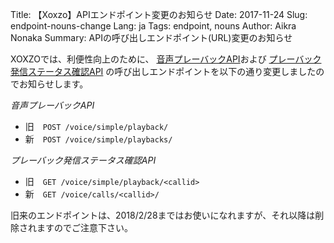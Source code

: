 Title: 【Xoxzo】APIエンドポイント変更のお知らせ
Date: 2017-11-24 
Slug: endpoint-nouns-change
Lang: ja
Tags: endpoint, nouns
Author: Aikra Nonaka
Summary: APIの呼び出しエンドポイント(URL)変更のお知らせ

XOXZOでは、利便性向上のために、
[音声プレーバックAPI](http://docs.xoxzo.com/ja/voice.html#simple-playback-api)および
[プレーバック発信ステータス確認API](http://docs.xoxzo.com/ja/voice.html#checking-call-status)
の呼び出しエンドポイントを以下の通り変更しましたのでお知らせします。

*音声プレーバックAPI*

* 旧　`POST /voice/simple/playback/`
* 新　`POST /voice/simple/playbacks/`

*プレーバック発信ステータス確認API*

* 旧　`GET /voice/simple/playback/<callid>`
* 新　`GET /voice/calls/<callid>/`

旧来のエンドポイントは、2018/2/28まではお使いになれますが、それ以降は削除されますのでご注意下さい。